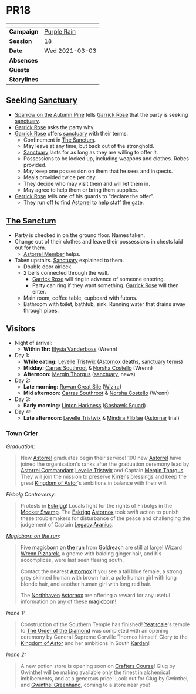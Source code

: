 # PR18

| []() | |
| --- | --- |
| **Campaign** | [Purple Rain](../purple-rain.md) |
| **Session** | 18 |
| **Date** | Wed 2021-03-03 |
| **Absences** | |
| **Guests** | |
| **Storylines** | |

## Seeking [Sanctuary](../../../astarus/civilisations/kingdom-of-astor/organisations/astorrel/sanctuary.md)

- [Sparrow on the Autumn Pine](../../../astarus/people/sparrow-on-the-autumn-pine.md) tells [Garrick Rose](../../../astarus/people/garrick-rose.md) that the party is seeking [sanctuary](../../../astarus/civilisations/kingdom-of-astor/organisations/astorrel/sanctuary.md).
- [Garrick Rose](../../../astarus/people/garrick-rose.md) asks the party why.
- [Garrick Rose](../../../astarus/people/garrick-rose.md) offers [sanctuary](../../../astarus/civilisations/kingdom-of-astor/organisations/astorrel/sanctuary.md) with their terms:
  - Confinement in [The Sanctum](../../../astarus/places/buildings/the-sanctum.md).
  - May leave at any time, but back out of the stronghold.
  - [Sanctuary](../../../astarus/civilisations/kingdom-of-astor/organisations/astorrel/sanctuary.md) lasts for as long as they are willing to offer it.
  - Possessions to be locked up, including weapons and clothes. Robes provided.
  - May keep one possession on them that he sees and inspects.
  - Meals provided twice per day.
  - They decide who may visit them and will let them in.
  - May agree to help them or bring them supplies.
- [Garrick Rose](../../../astarus/people/garrick-rose.md) tells one of his guards to "declare the offer".
  - They run off to find [Astorrel](../../../astarus/civilisations/kingdom-of-astor/organisations/astorrel/astorrel.md) to help staff the gate.

## [The Sanctum](../../../astarus/places/buildings/the-sanctum.md)

- Party is checked in on the ground floor. Names taken.
- Change out of their clothes and leave their possessions in chests laid out for them.
  - [Astorrel Member](../../../astarus/civilisations/kingdom-of-astor/organisations/astorrel/ranks/1-member.md) helps.
- Taken upstairs. [Sanctuary](../../../astarus/civilisations/kingdom-of-astor/organisations/astorrel/sanctuary.md) explained to them.
  - Double door airlock.
  - 2 bells connected through the wall.
    - [Garrick Rose](../../../astarus/people/garrick-rose.md) will ring in advance of someone entering.
    - Party can ring if they want something. [Garrick Rose](../../../astarus/people/garrick-rose.md) will then enter.
  - Main room, coffee table, cupboard with futons.
  - Bathroom with toilet, bathtub, sink. Running water that drains away through pipes.

## Visitors

- Night of arrival:
  - **Within 1hr:** [Elysia Vanderboss](../../../astarus/people/elysia-vanderboss.md) (Wrenn)
- Day 1:
  - **While eating:** [Levelle Tristwix](../../../astarus/people/levelle-tristwix.md) ([Astornox](../../../astarus/civilisations/kingdom-of-astor/organisations/astornox/astornox.md) deaths, [sanctuary](../../../astarus/civilisations/kingdom-of-astor/organisations/astorrel/sanctuary.md) terms)
  - **Midday:** [Carras Southroot](../../../astarus/people/carras-southroot.md) & [Norsha Costello](../../../astarus/people/norsha-costello.md) (Wrenn)
  - **Afternoon:** [Mergin Thorgus](../../../astarus/people/mergin-thorgus.md) ([sanctuary](../../../astarus/civilisations/kingdom-of-astor/organisations/astorrel/sanctuary.md), news)
- Day 2:
  - **Late morning:** [Rowan Great Sile](../../../astarus/people/rowan-great-sile.md) ([Wizira](../../../astarus/people/wizira.md))
  - **Mid afternoon:** [Carras Southroot](../../../astarus/people/carras-southroot.md) & [Norsha Costello](../../../astarus/people/norsha-costello.md) (Wrenn)
- Day 3:
  - **Early morning:** [Linton Harkness](../../../astarus/people/linton-harkness.md) ([Goshawk Squad](../../../astarus/civilisations/kingdom-of-astor/organisations/astorrel/squads/goshawk.md))
- Day 4:
  - **Late afternoon:** [Levelle Tristwix](../../../astarus/people/levelle-tristwix.md) & [Mindira Flibfae](../../../astarus/people/mindira-flipfae.md) ([Astornar](../../../astarus/civilisations/kingdom-of-astor/organisations/astornar.md) trial)

### Town Crier

*Graduation:*

> New [Astorrel](../../../astarus/civilisations/kingdom-of-astor/organisations/astorrel/astorrel.md) graduates begin their service! 100 new [Astorrel](../../../astarus/civilisations/kingdom-of-astor/organisations/astorrel/astorrel.md) have joined the organisation's ranks after the graduation ceremony lead by [Astorrel Commandant](../../../astarus/civilisations/kingdom-of-astor/organisations/astorrel/ranks/8-commandant.md) [Levelle Tristwix](../../../astarus/people/levelle-tristwix.md) and Captain [Mergin Thorgus](../../../astarus/people/mergin-thorgus.md). They will join the mission to preserve [Kirrel](../../../astarus/gods/gods/kirrel.md)'s blessings and keep the great [Kingdom of Astor](../../../astarus/civilisations/kingdom-of-astor/README.md)'s ambitions in balance with their will.

*Firbolg Controversy:*

> Protests in [Eskrigg](../../../astarus/places/cities/eskrigg.md)! Locals fight for the rights of Firbolgs in the [Mocker Swamp](../../../astarus/places/forests/mocker-swamp.md). The [Eskrigg](../../../astarus/places/cities/eskrigg.md) [Astornox](../../../astarus/civilisations/kingdom-of-astor/organisations/astornox/astornox.md) took swift action to punish these troublemakers for disturbance of the peace and challenging the judgement of Captain [Legacy Aranius](../../../astarus/people/legacy-aranius.md).

*[Magicborn on the run](../storylines/magicborn-on-the-run.md):*

> Five [magicborn on the run](../storylines/magicborn-on-the-run.md) from [Goldreach](../../../astarus/civilisations/kingdom-of-astor/settlements/goldreach/README.md) are still at large! Wizard [Wrenn Piznarck](../../../astarus/people/wrenn-piznarck.md), a gnome with balding ginger hair, and his accomplices, were last seen fleeing south.
> 
> Contact the nearest [Astornox](../../../astarus/civilisations/kingdom-of-astor/organisations/astornox/astornox.md) if you see a tall blue female, a strong grey skinned human with brown hair, a pale human girl with long blonde hair, and another human girl with long red hair.
>
> The [Northhaven](../../../astarus/places/cities/northhaven.md) [Astornox](../../../astarus/civilisations/kingdom-of-astor/organisations/astornox/astornox.md) are offering a reward for any useful information on any of these [magicborn](../../../astarus/civilisations/kingdom-of-astor/magicborn.md)!

*Inane 1:*

> Construction of the Southern Temple has finished! [Yeatscale](../../../astarus/places/cities/yeatscale.md)'s temple to [The Order of the Diamond](../../../astarus/gods/the-order-of-the-diamond.md) was completed with an opening ceremony by General Supreme Corville Thornox himself. Glory to the [Kingdom of Astor](../../../astarus/civilisations/kingdom-of-astor/README.md) and her ambitions in South [Kardan](../../../astarus/places/continents/kardan.md)!

*Inane 2:*

> A new potion store is opening soon on [Crafters Course](../../../astarus/places/streets/crafters-course.md)! Glug by Gwinthel will be making available only the finest in alchemical imbibements, and at a generous price! Look out for Glug by Gwinthel, and [Gwinthel Greenhand](../../../astarus/people/gwinthel-greenhand.md), coming to a store near you!